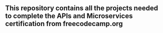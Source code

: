## This repository contains all the projects needed to complete the APIs and Microservices certification from freecodecamp.org
